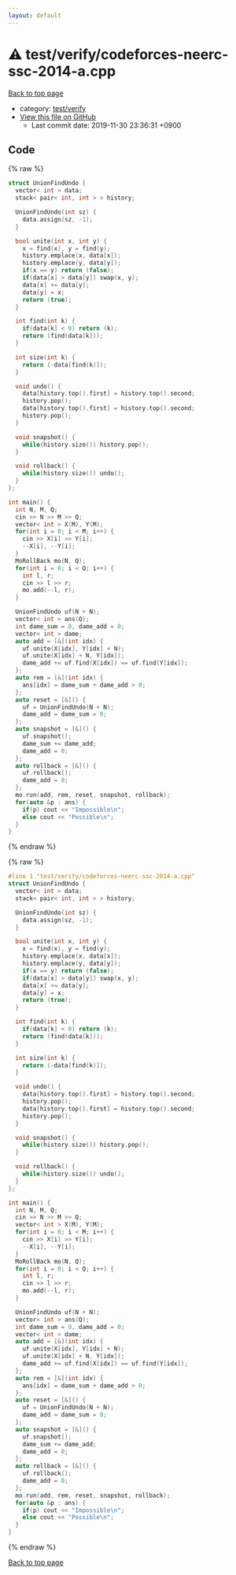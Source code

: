 ```yaml
---
layout: default
---
```


<!-- mathjax config similar to math.stackexchange -->
<script type="text/javascript" async
  src="https://cdnjs.cloudflare.com/ajax/libs/mathjax/2.7.5/MathJax.js?config=TeX-MML-AM_CHTML">
</script>
<script type="text/x-mathjax-config">
  MathJax.Hub.Config({
    TeX: { equationNumbers: { autoNumber: "AMS" }},
    tex2jax: {
      inlineMath: [ ['$','$'] ],
      processEscapes: true
    },
    "HTML-CSS": { matchFontHeight: false },
    displayAlign: "left",
    displayIndent: "2em"
  });
</script>

<script type="text/javascript" src="https://cdnjs.cloudflare.com/ajax/libs/jquery/3.4.1/jquery.min.js"></script>
<script src="https://cdn.jsdelivr.net/npm/jquery-balloon-js@1.1.2/jquery.balloon.min.js" integrity="sha256-ZEYs9VrgAeNuPvs15E39OsyOJaIkXEEt10fzxJ20+2I=" crossorigin="anonymous"></script>
<script type="text/javascript" src="../../../assets/js/copy-button.js"></script>
<link rel="stylesheet" href="../../../assets/css/copy-button.css" />


# :warning: test/verify/codeforces-neerc-ssc-2014-a.cpp

<a href="../../../index.html">Back to top page</a>

* category: <a href="../../../index.html#5a4423c79a88aeb6104a40a645f9430c">test/verify</a>
* <a href="{{ site.github.repository_url }}/blob/master/test/verify/codeforces-neerc-ssc-2014-a.cpp">View this file on GitHub</a>
    - Last commit date: 2019-11-30 23:36:31 +0900




## Code

<a id="unbundled"></a>
{% raw %}
```cpp
struct UnionFindUndo {
  vector< int > data;
  stack< pair< int, int > > history;

  UnionFindUndo(int sz) {
    data.assign(sz, -1);
  }

  bool unite(int x, int y) {
    x = find(x), y = find(y);
    history.emplace(x, data[x]);
    history.emplace(y, data[y]);
    if(x == y) return (false);
    if(data[x] > data[y]) swap(x, y);
    data[x] += data[y];
    data[y] = x;
    return (true);
  }

  int find(int k) {
    if(data[k] < 0) return (k);
    return (find(data[k]));
  }

  int size(int k) {
    return (-data[find(k)]);
  }

  void undo() {
    data[history.top().first] = history.top().second;
    history.pop();
    data[history.top().first] = history.top().second;
    history.pop();
  }

  void snapshot() {
    while(history.size()) history.pop();
  }

  void rollback() {
    while(history.size()) undo();
  }
};

int main() {
  int N, M, Q;
  cin >> N >> M >> Q;
  vector< int > X(M), Y(M);
  for(int i = 0; i < M; i++) {
    cin >> X[i] >> Y[i];
    --X[i], --Y[i];
  }
  MoRollBack mo(N, Q);
  for(int i = 0; i < Q; i++) {
    int l, r;
    cin >> l >> r;
    mo.add(--l, r);
  }

  UnionFindUndo uf(N + N);
  vector< int > ans(Q);
  int dame_sum = 0, dame_add = 0;
  vector< int > dame;
  auto add = [&](int idx) {
    uf.unite(X[idx], Y[idx] + N);
    uf.unite(X[idx] + N, Y[idx]);
    dame_add += uf.find(X[idx]) == uf.find(Y[idx]);
  };
  auto rem = [&](int idx) {
    ans[idx] = dame_sum + dame_add > 0;
  };
  auto reset = [&]() {
    uf = UnionFindUndo(N + N);
    dame_add = dame_sum = 0;
  };
  auto snapshot = [&]() {
    uf.snapshot();
    dame_sum += dame_add;
    dame_add = 0;
  };
  auto rollback = [&]() {
    uf.rollback();
    dame_add = 0;
  };
  mo.run(add, rem, reset, snapshot, rollback);
  for(auto &p : ans) {
    if(p) cout << "Impossible\n";
    else cout << "Possible\n";
  }
}

```
{% endraw %}

<a id="bundled"></a>
{% raw %}
```cpp
#line 1 "test/verify/codeforces-neerc-ssc-2014-a.cpp"
struct UnionFindUndo {
  vector< int > data;
  stack< pair< int, int > > history;

  UnionFindUndo(int sz) {
    data.assign(sz, -1);
  }

  bool unite(int x, int y) {
    x = find(x), y = find(y);
    history.emplace(x, data[x]);
    history.emplace(y, data[y]);
    if(x == y) return (false);
    if(data[x] > data[y]) swap(x, y);
    data[x] += data[y];
    data[y] = x;
    return (true);
  }

  int find(int k) {
    if(data[k] < 0) return (k);
    return (find(data[k]));
  }

  int size(int k) {
    return (-data[find(k)]);
  }

  void undo() {
    data[history.top().first] = history.top().second;
    history.pop();
    data[history.top().first] = history.top().second;
    history.pop();
  }

  void snapshot() {
    while(history.size()) history.pop();
  }

  void rollback() {
    while(history.size()) undo();
  }
};

int main() {
  int N, M, Q;
  cin >> N >> M >> Q;
  vector< int > X(M), Y(M);
  for(int i = 0; i < M; i++) {
    cin >> X[i] >> Y[i];
    --X[i], --Y[i];
  }
  MoRollBack mo(N, Q);
  for(int i = 0; i < Q; i++) {
    int l, r;
    cin >> l >> r;
    mo.add(--l, r);
  }

  UnionFindUndo uf(N + N);
  vector< int > ans(Q);
  int dame_sum = 0, dame_add = 0;
  vector< int > dame;
  auto add = [&](int idx) {
    uf.unite(X[idx], Y[idx] + N);
    uf.unite(X[idx] + N, Y[idx]);
    dame_add += uf.find(X[idx]) == uf.find(Y[idx]);
  };
  auto rem = [&](int idx) {
    ans[idx] = dame_sum + dame_add > 0;
  };
  auto reset = [&]() {
    uf = UnionFindUndo(N + N);
    dame_add = dame_sum = 0;
  };
  auto snapshot = [&]() {
    uf.snapshot();
    dame_sum += dame_add;
    dame_add = 0;
  };
  auto rollback = [&]() {
    uf.rollback();
    dame_add = 0;
  };
  mo.run(add, rem, reset, snapshot, rollback);
  for(auto &p : ans) {
    if(p) cout << "Impossible\n";
    else cout << "Possible\n";
  }
}

```
{% endraw %}

<a href="../../../index.html">Back to top page</a>

